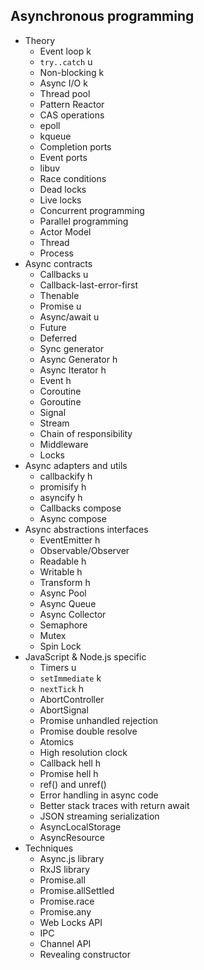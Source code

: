## Asynchronous programming

- Theory
  - Event loop k
  - `try..catch` u
  - Non-blocking k
  - Async I/O k 
  - Thread pool
  - Pattern Reactor
  - CAS operations
  - epoll
  - kqueue
  - Completion ports
  - Event ports
  - libuv
  - Race conditions
  - Dead locks
  - Live locks
  - Concurrent programming
  - Parallel programming
  - Actor Model
  - Thread
  - Process
- Async contracts
  - Callbacks u
  - Callback-last-error-first
  - Thenable
  - Promise u
  - Async/await u
  - Future
  - Deferred
  - Sync generator
  - Async Generator h
  - Async Iterator h
  - Event h
  - Coroutine
  - Goroutine
  - Signal
  - Stream
  - Chain of responsibility
  - Middleware
  - Locks
- Async adapters and utils
  - callbackify h
  - promisify h
  - asyncify h
  - Callbacks compose
  - Async compose
- Async abstractions interfaces
  - EventEmitter h
  - Observable/Observer
  - Readable h
  - Writable h
  - Transform h
  - Async Pool
  - Async Queue
  - Async Collector
  - Semaphore
  - Mutex
  - Spin Lock
- JavaScript & Node.js specific
  - Timers u
  - `setImmediate` k
  - `nextTick` h
  - AbortController
  - AbortSignal
  - Promise unhandled rejection
  - Promise double resolve
  - Atomics
  - High resolution clock
  - Callback hell h
  - Promise hell h
  - ref() and unref()
  - Error handling in async code
  - Better stack traces with return await
  - JSON streaming serialization
  - AsyncLocalStorage
  - AsyncResource
- Techniques
  - Async.js library
  - RxJS library
  - Promise.all
  - Promise.allSettled
  - Promise.race
  - Promise.any
  - Web Locks API
  - IPC
  - Channel API
  - Revealing constructor
